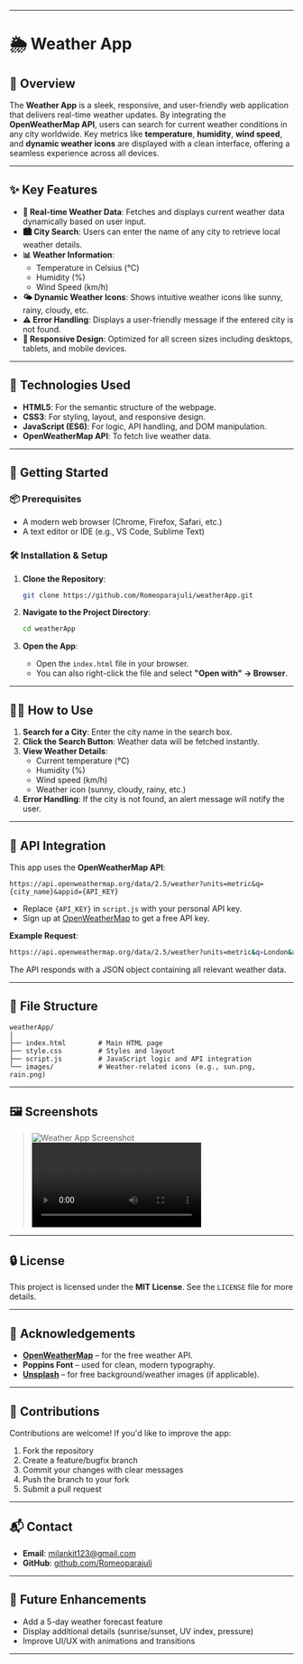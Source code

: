 
---

# 🌦️ Weather App

## 📌 Overview

The **Weather App** is a sleek, responsive, and user-friendly web application that delivers real-time weather updates. By integrating the **OpenWeatherMap API**, users can search for current weather conditions in any city worldwide. Key metrics like **temperature**, **humidity**, **wind speed**, and **dynamic weather icons** are displayed with a clean interface, offering a seamless experience across all devices.

---

## ✨ Key Features

- **🔁 Real-time Weather Data**: Fetches and displays current weather data dynamically based on user input.
- **🏙️ City Search**: Users can enter the name of any city to retrieve local weather details.
- **📊 Weather Information**:
  - Temperature in Celsius (°C)
  - Humidity (%)
  - Wind Speed (km/h)
- **🌤️ Dynamic Weather Icons**: Shows intuitive weather icons like sunny, rainy, cloudy, etc.
- **⚠️ Error Handling**: Displays a user-friendly message if the entered city is not found.
- **📱 Responsive Design**: Optimized for all screen sizes including desktops, tablets, and mobile devices.

---

## 🧰 Technologies Used

- **HTML5**: For the semantic structure of the webpage.
- **CSS3**: For styling, layout, and responsive design.
- **JavaScript (ES6)**: For logic, API handling, and DOM manipulation.
- **OpenWeatherMap API**: To fetch live weather data.

---

## 🚀 Getting Started

### 📦 Prerequisites

- A modern web browser (Chrome, Firefox, Safari, etc.)
- A text editor or IDE (e.g., VS Code, Sublime Text)

### 🛠️ Installation & Setup

1. **Clone the Repository**:
   ```bash
   git clone https://github.com/Romeoparajuli/weatherApp.git
   ```

2. **Navigate to the Project Directory**:
   ```bash
   cd weatherApp
   ```

3. **Open the App**:
   - Open the `index.html` file in your browser.
   - You can also right-click the file and select **"Open with" → Browser**.

---

## 🧑‍💻 How to Use

1. **Search for a City**: Enter the city name in the search box.
2. **Click the Search Button**: Weather data will be fetched instantly.
3. **View Weather Details**:
   - Current temperature (°C)
   - Humidity (%)
   - Wind speed (km/h)
   - Weather icon (sunny, cloudy, rainy, etc.)
4. **Error Handling**: If the city is not found, an alert message will notify the user.

---

## 🔗 API Integration

This app uses the **OpenWeatherMap API**:

```
https://api.openweathermap.org/data/2.5/weather?units=metric&q={city_name}&appid={API_KEY}
```

- Replace `{API_KEY}` in `script.js` with your personal API key.
- Sign up at [OpenWeatherMap](https://openweathermap.org/) to get a free API key.

**Example Request**:
```bash
https://api.openweathermap.org/data/2.5/weather?units=metric&q=London&appid=your_api_key
```

The API responds with a JSON object containing all relevant weather data.

---

## 📁 File Structure

```
weatherApp/
│
├── index.html        # Main HTML page
├── style.css         # Styles and layout
├── script.js         # JavaScript logic and API integration
└── images/           # Weather-related icons (e.g., sun.png, rain.png)
```

---

## 🖼️ Screenshots

> ![Weather App Screenshot](https://github.com/user-attachments/assets/0482d94d-6048-4415-8a2a-359ad5efda24)
<video controls src="20250409-0505-27.6243414.mp4" title="Title"></video>

---

## 🔒 License

This project is licensed under the **MIT License**. See the `LICENSE` file for more details.

---

## 🙏 Acknowledgements

- **[OpenWeatherMap](https://openweathermap.org/)** – for the free weather API.
- **Poppins Font** – used for clean, modern typography.
- **[Unsplash](https://unsplash.com/)** – for free background/weather images (if applicable).

---

## 🤝 Contributions

Contributions are welcome! If you'd like to improve the app:

1. Fork the repository
2. Create a feature/bugfix branch
3. Commit your changes with clear messages
4. Push the branch to your fork
5. Submit a pull request

---

## 📬 Contact

- **Email**: [milankit123@gmail.com](mailto:milankit123@gmail.com)  
- **GitHub**: [github.com/Romeoparajuli](https://github.com/Romeoparajuli)

---

## 🔮 Future Enhancements

- Add a 5-day weather forecast feature
- Display additional details (sunrise/sunset, UV index, pressure)
- Improve UI/UX with animations and transitions

---


